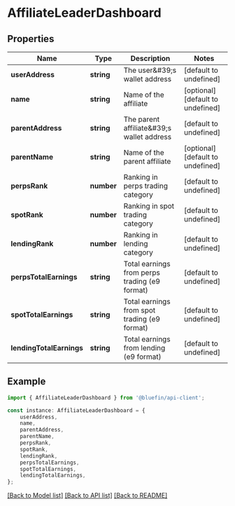 # AffiliateLeaderDashboard


## Properties

Name | Type | Description | Notes
------------ | ------------- | ------------- | -------------
**userAddress** | **string** | The user\&#39;s wallet address | [default to undefined]
**name** | **string** | Name of the affiliate | [optional] [default to undefined]
**parentAddress** | **string** | The parent affiliate\&#39;s wallet address | [default to undefined]
**parentName** | **string** | Name of the parent affiliate | [optional] [default to undefined]
**perpsRank** | **number** | Ranking in perps trading category | [default to undefined]
**spotRank** | **number** | Ranking in spot trading category | [default to undefined]
**lendingRank** | **number** | Ranking in lending category | [default to undefined]
**perpsTotalEarnings** | **string** | Total earnings from perps trading (e9 format) | [default to undefined]
**spotTotalEarnings** | **string** | Total earnings from spot trading (e9 format) | [default to undefined]
**lendingTotalEarnings** | **string** | Total earnings from lending (e9 format) | [default to undefined]

## Example

```typescript
import { AffiliateLeaderDashboard } from '@bluefin/api-client';

const instance: AffiliateLeaderDashboard = {
    userAddress,
    name,
    parentAddress,
    parentName,
    perpsRank,
    spotRank,
    lendingRank,
    perpsTotalEarnings,
    spotTotalEarnings,
    lendingTotalEarnings,
};
```

[[Back to Model list]](../README.md#documentation-for-models) [[Back to API list]](../README.md#documentation-for-api-endpoints) [[Back to README]](../README.md)
